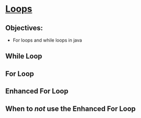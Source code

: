 # [Loops](https://login.codingdojo.com/m/315/9299/62848)

## Objectives:
- For loops and while loops in java

## While Loop


## For Loop

## Enhanced For Loop

## When to *not* use the Enhanced For Loop
